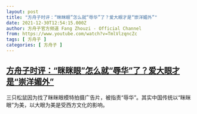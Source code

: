 ```yaml
---
layout: post
title: "方舟子时评：“眯眯眼”怎么就“辱华”了？爱大眼才是“崇洋媚外”"
date: 2021-12-30T12:54:15.000Z
author: 方舟子官方频道 Fang Zhouzi - Official Channel
from: https://www.youtube.com/watch?v=TmlVlzqncZc
tags: [ 方舟子 ]
categories: [ 方舟子 ]
---
```

<!--1640868855000-->
[方舟子时评：“眯眯眼”怎么就“辱华”了？爱大眼才是“崇洋媚外”](https://www.youtube.com/watch?v=TmlVlzqncZc)
------

<div>
三只松鼠因为找了眯眯眼模特拍摄广告片，被指责“辱华”。其实中国传统以“眯眯眼”为美，以大眼为美是受西方文化的影响。
</div>
